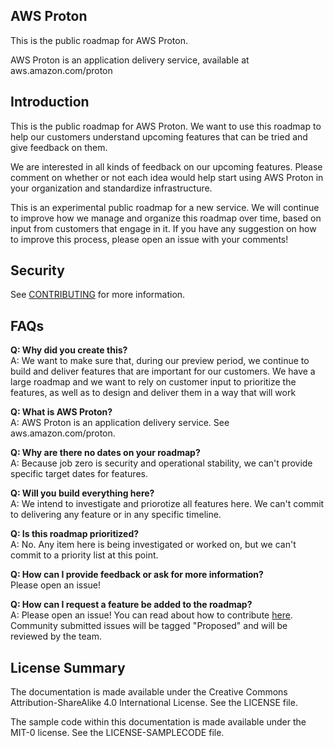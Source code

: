 ## AWS Proton

This is the public roadmap for AWS Proton.

AWS Proton is an application delivery service, available at aws.amazon.com/proton


## Introduction

This is the public roadmap for AWS Proton. We want to use this roadmap to help our customers understand upcoming features that can be tried and give feedback on them.

We are interested in all kinds of feedback on our upcoming features. Please comment on whether or not each idea would help start using AWS Proton in your organization and standardize infrastructure.

This is an experimental public roadmap for a new service. We will continue to improve how we manage and organize this roadmap over time, based on input from customers that engage in it. If you have any suggestion on how to improve this process, please open an issue with your comments!


## Security

See [CONTRIBUTING](CONTRIBUTING.md#security-issue-notifications) for more information.


## FAQs
**Q: Why did you create this?**  
A: We want to make sure that, during our preview period, we continue to build and deliver features that are important for our customers. We have a large roadmap and we want to rely on customer input to prioritize the features, as well as to design and deliver them in a way that will work

**Q: What is AWS Proton?**  
A: AWS Proton is an application delivery service. See aws.amazon.com/proton.

**Q: Why are there no dates on your roadmap?**  
A: Because job zero is security and operational stability, we can't provide specific target dates for features.

**Q: Will you build everything here?**  
A: We intend to investigate and priorotize all features here. We can't commit to delivering any feature or in any specific timeline.

**Q: Is this roadmap prioritized?**  
A: No. Any item here is being investigated or worked on, but we can't commit to a priority list at this point.

**Q: How can I provide feedback or ask for more information?**  
Please open an issue!

**Q: How can I request a feature be added to the roadmap?**  
A: Please open an issue!  You can read about how to contribute [here](/CONTRIBUTING.md). Community submitted issues will be tagged "Proposed" and will be reviewed by the team.


## License Summary

The documentation is made available under the Creative Commons Attribution-ShareAlike 4.0 International License. See the LICENSE file.

The sample code within this documentation is made available under the MIT-0 license. See the LICENSE-SAMPLECODE file.
